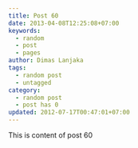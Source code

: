 ```yaml
---
title: Post 60
date: 2013-04-08T12:25:08+07:00
keywords:
  - random
  - post
  - pages
author: Dimas Lanjaka
tags:
  - random post
  - untagged
category:
  - random post
  - post has 0
updated: 2012-07-17T00:47:01+07:00
---
```

This is content of post 60